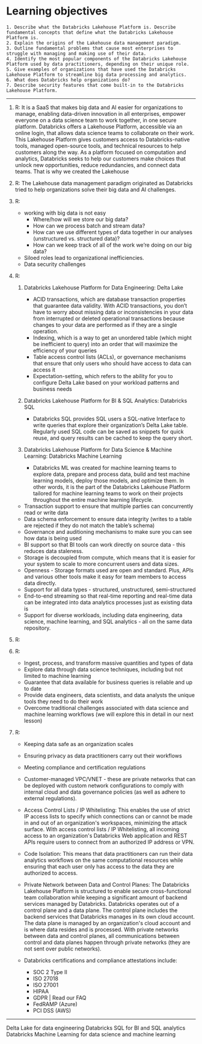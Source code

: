 # Learning objectives

    1. Describe what the Databricks Lakehouse Platform is. Describe fundamental concepts that define what the Databricks Lakehouse Platform is.
    2. Explain the origins of the Lakehouse data management paradigm.
    3. Outline fundamental problems that cause most enterprises to struggle with managing and making use of their data.
    4. Identify the most popular components of the Databricks Lakehouse Platform used by data practitioners, depending on their unique role.
    5. Give examples of organizations that have used the Databricks Lakehouse Platform to streamline big data processing and analytics.
    6. What does Databricks help organizations do? 
    7. Describe security features that come built-in to the Databricks Lakehouse Platform.

---

1. R: It is a SaaS that makes big data and AI easier for organizations to manage, enabling data-driven innovation in all enterprises, empower everyone on a data science team to work together, in one secure platform.
Databricks offers a Lakehouse Platform, accessible via an online login, that allows data science teams to collaborate on their work. This Lakehouse Platform gives customers access to Databricks-native tools,  managed open-source tools, and technical resources to help customers along the way.
As a platform focused on computation and analytics, Databricks seeks to help our customers make choices that unlock new opportunities, reduce redundancies, and connect data teams. That is why we created the Lakehouse

2. R: The Lakehouse data management paradigm originated as Databricks tried to help organizations solve their big data and AI challenges.

3. R:
    - working with big data is not easy
        - Where/how will we store our big data?
        - How can we process batch and stream data?
        - How can we use different types of data together in our analyses (unstructured vs. structured data)?
        - How can we keep track of all of the work we’re doing on our big data?
    - Siloed roles lead to organizational inefficiencies.
    - Data security challenges

4. R:
    1. Databricks Lakehouse Platform for Data Engineering: Delta Lake
        - ACID transactions, which are database transaction properties that guarantee data validity. With ACID transactions, you don’t have to worry about missing data or inconsistencies in your data from interrupted or deleted operational transactions because changes to your data are performed as if they are a single operation. 
        - Indexing, which is a way to get an unordered table (which might be inefficient to query) into an order that will maximize the efficiency of your queries
        - Table access control lists (ACLs), or governance mechanisms that ensure that only users who should have access to data can access it
        - Expectation-setting, which refers to the ability for you to configure Delta Lake based on your workload patterns and business needs

    2. Databricks Lakehouse Platform for BI & SQL Analytics: Databricks SQL
        - Databricks SQL provides SQL users a SQL-native Interface to write queries that explore their organization’s Delta Lake table. Regularly used SQL code can be saved as snippets for quick reuse, and query results can be cached to keep the query short.

    3. Databricks Lakehouse Platform for Data Science & Machine Learning: Databricks Machine Learning
        - Databricks ML was created for machine learning teams to explore data, prepare and process data, build and test machine learning models, deploy those models, and optimize them. In other words, it is the part of the Databricks Lakehouse Platform tailored for machine learning teams to work on their projects throughout the entire machine learning lifecycle.

    - Transaction support to ensure that multiple parties can concurrently read or write data
    - Data schema enforcement to ensure data integrity (writes to a table are rejected if they do not match the table’s schema)
    - Governance and auditioning mechanisms to make sure you can see how data is being used 
    - BI support so that BI tools can work directly on source data - this reduces data staleness.
    - Storage is decoupled from compute, which means that it is easier for your system to scale to more concurrent users and data sizes.
    - Openness - Storage formats used are open and standard. Plus, APIs and various other tools make it easy for team members to access data directly.
    - Support for all data types - structured, unstructured, semi-structured
    - End-to-end streaming so that real-time reporting and real-time data can be integrated into data analytics processes just as existing data is
    - Support for diverse workloads, including data engineering, data science, machine learning, and SQL analytics - all on the same data repository.

5. R:

6. R:
    - Ingest, process, and transform massive quantities and types of data
    - Explore data through data science techniques, including but not limited to machine learning
    - Guarantee that data available for business queries is reliable and up to date
    - Provide data engineers, data scientists, and data analysts the unique tools they need to do their work
    - Overcome traditional challenges associated with data science and machine learning workflows (we will explore this in detail in our next lesson)

7. R:
    - Keeping data safe as an organization scales
    - Ensuring privacy as data practitioners carry out their workflows 
    - Meeting compliance and certification regulations

    - Customer-managed VPC/VNET - these are private networks that can be deployed with custom network configurations to comply with internal cloud and data governance policies (as well as adhere to external regulations).
    - Access Control Lists / IP Whitelisting: This enables the use of strict IP access lists to specify which connections can or cannot be made in and out of an organization's workspaces, minimizing the attack surface. With access control lists / IP Whitelisting, all incoming access to an organization's Databricks Web application and REST APIs require users to connect from an authorized IP address or VPN.
    - Code Isolation: This means that data practitioners can run their data analytics workflows on the same computational resources while ensuring that each user only has access to the data they are authorized to access. 
    - Private Network between Data and Control Planes: The Databricks Lakehouse Platform is structured to enable secure cross-functional team collaboration while keeping a significant amount of backend services managed by Databricks. Databricks operates out of a control plane and a data plane. The control plane includes the backend services that Databricks manages in its own cloud account. The data plane is managed by an organization's cloud account and is where data resides and is processed. With private networks between data and control planes, all communications between control and data planes happen through private networks (they are not sent over public networks).

    - Databricks certifications and compliance attestations include:
        - SOC 2 Type II
        - ISO 27018
        - ISO 27001
        - HIPAA
        - GDPR | Read our FAQ
        - FedRAMP (Azure)
        - PCI DSS (AWS)

---

Delta Lake for data engineering
Databricks SQL for BI and SQL analytics
Databricks Machine Learning for data science and machine learning 